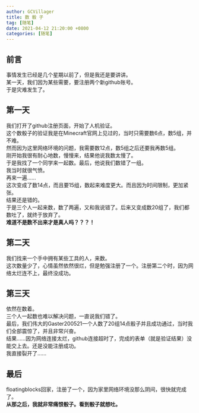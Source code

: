 ```yaml
---
author: GCVillager
title: 数 骰 子
tag: [随笔]
date: 2021-04-12 21:20:00 +0800
categories: [随笔]
---
```


## 前言  
事情发生已经是几个星期以前了，但是我还是要讲讲。  
某一天，我们因为某些需要，要注册两个新github账号。  
于是灾难发生了。  

## 第一天  
我们打开了github注册页面，开始了人机验证。  
这个数骰子的验证我是在Minecraft官网上见过的，当时只需要数6点，数5组，并不难。  
然而因为这里网络环境的问题，我需要数12点，数5组之后还要我再数5组。  
刚开始我很有耐心地数，慢慢来，结果他说我数太慢了。  
于是我找了一个同学来一起数。最后，他说我们数错了一组。  
我当时就很气愤。  
再来一遍……  
这次变成了数14点，而且要15组，数起来难度更大。而且因为时间限制，更加紧张。  
结果还是错的。  
于是三个人一起来数，数了两遍，又和我说错了。后来又变成数20组了，我们都数吐了，就终于放弃了。  
**难道不是数不出来才是真人吗？？？！**  

## 第二天  
我们找来一个手中拥有某些工具的人，来数。  
这次数量少了，心情虽然依然很烂，但是勉强注册了一个。注册第二个时，因为网络太烂连不上，最终没成功。  

## 第三天
依然在数着。  
三个人一起数也难以解决问题，一直说我们错了。  
最后，我们伟大的Gaster200521一个人数了20组14点骰子并且成功通过，当时我们全部震惊了，并且非常兴奋。  
结果……因为网络连接太烂，github连接超时了，完成的表单（就是验证结果）没能交上去。还是没能注册成功。  
我直接裂开了……

## 最后  
floatingblocks回家，注册了一个，因为家里网络环境没那么阴间，很快就完成了。  
**从那之后，我就非常痛恨骰子。看到骰子就想吐。**